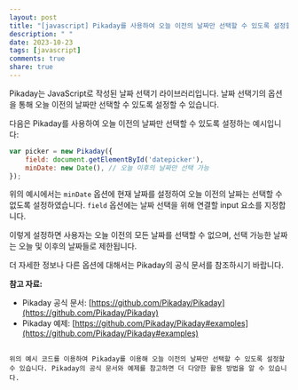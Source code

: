 ```yaml
---
layout: post
title: "[javascript] Pikaday를 사용하여 오늘 이전의 날짜만 선택할 수 있도록 설정할 수 있나요?"
description: " "
date: 2023-10-23
tags: [javascript]
comments: true
share: true
---
```

Pikaday는 JavaScript로 작성된 날짜 선택기 라이브러리입니다. 날짜 선택기의 옵션을 통해 오늘 이전의 날짜만 선택할 수 있도록 설정할 수 있습니다.

다음은 Pikaday를 사용하여 오늘 이전의 날짜만 선택할 수 있도록 설정하는 예시입니다:

```javascript
var picker = new Pikaday({
    field: document.getElementById('datepicker'),
    minDate: new Date(), // 오늘 이후의 날짜만 선택 가능
});
```

위의 예시에서는 `minDate` 옵션에 현재 날짜를 설정하여 오늘 이전의 날짜는 선택할 수 없도록 설정하였습니다. `field` 옵션에는 날짜 선택을 위해 연결할 input 요소를 지정합니다.

이렇게 설정하면 사용자는 오늘 이전의 모든 날짜를 선택할 수 없으며, 선택 가능한 날짜는 오늘 및 이후의 날짜들로 제한됩니다.

더 자세한 정보나 다른 옵션에 대해서는 Pikaday의 공식 문서를 참조하시기 바랍니다. 

**참고 자료:**
- Pikaday 공식 문서: [https://github.com/Pikaday/Pikaday](https://github.com/Pikaday/Pikaday)
- Pikaday 예제: [https://github.com/Pikaday/Pikaday#examples](https://github.com/Pikaday/Pikaday#examples)
```

위의 예시 코드를 이용하여 Pikaday를 이용해 오늘 이전의 날짜만 선택할 수 있도록 설정할 수 있습니다. Pikaday의 공식 문서와 예제를 참고하면 더 다양한 활용 방법을 알 수 있습니다.